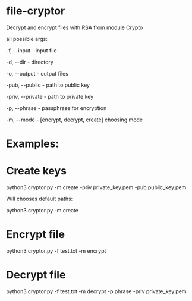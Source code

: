 # file-cryptor
Decrypt and encrypt files with RSA from module Crypto

all possible args:

-f, --input - input file

-d, --dir - directory

-o, --output - output files

-pub, --public - path to public key

-priv, --private - path to private key

-p, --phrase - passphrase for encryption

-m, --mode - [encrypt, decrypt, create] choosing mode


# Examples:

# Create keys

python3 cryptor.py -m create -priv private_key.pem -pub public_key.pem

Will chooses default paths:

python3 cryptor.py -m create       

# Encrypt file

python3 cryptor.py -f test.txt -m encrypt

# Decrypt file

python3 cryptor.py -f test.txt -m decrypt -p phrase -priv private_key.pem
